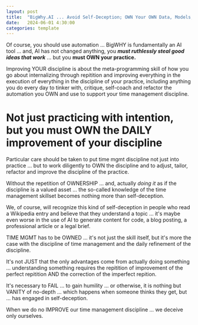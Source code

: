 ```yaml
---
layout: post
title:  "BigWhy.AI ... Avoid Self-Deception; OWN Your OWN Data, Models, Indices and EVERYTHING Driving Your Practice"
date:   2024-06-01 4:30:00
categories: template
---
```


Of course, you should use automation ... BigWHY is fundamentally an AI tool ... and, AI has not changed anything, you ***must ruthlessly steal good ideas that work*** ... but you **must OWN your practice.** 

Improving YOUR discipline is about the meta-programming skill of how you go about internalizing through repitition and improving everything in the execution of everything in the discipline of your practice, including anything you do every day to tinker with, critique, self-coach and refactor the automation you OWN and use to support your time management discipline.

# Not just practicing with intention, but you must OWN the DAILY improvement of your discipline
 
Particular care should be taken to put time mgmt discipline not just into practice ... but to work diligently to OWN the discipline and to adjust, tailor, refactor and improve the discipline of the practice.

Without the repetition of OWNERSHIP ... and, actually *doing it* as if the discipline is a valued asset ... the so-called knowledge of the time management skillset becomes nothing more than self-deception.

We, of course, will recognize this kind of self-deception in people who read a Wikipedia entry and believe that they understand a topic ... it's maybe even worse in the use of AI to generate content for code, a blog posting, a professional article or a legal brief.

TIME MGMT has to be OWNED ... it's not just the skill itself, but it's more the case with the discipline of time management and the daily refinement of the discipline. 

It's not JUST that the only advantages come from actually doing something ... understanding something requires the repitition of improvement of the perfect repitition AND the correction of the imperfect repition.

It's necessary to FAIL ... to gain humility ... or otherwise, it is nothing but VANITY of no-depth ... which happens when someone thinks they get, but ... has engaged in self-deception.

When we do no IMPROVE our time management discipline ... we deceive only ourselves.
